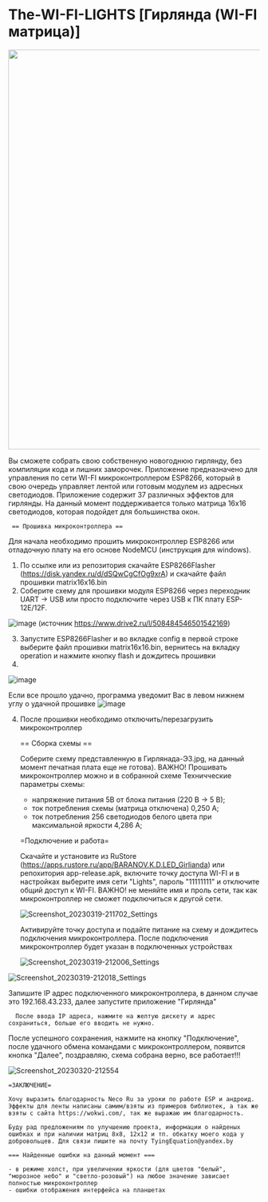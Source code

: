 # The-WI-FI-LIGHTS [Гирлянда (WI-FI матрица)]

<img src="https://user-images.githubusercontent.com/125156746/226203992-f6c08d09-5ff4-4911-9943-f8e58fb74a75.jpg" width="800" />

Вы сможете собрать свою собственную новогоднюю гирлянду, без компиляции кода и лишних заморочек. 
Приложение предназначено для управления по сети WI-FI микроконтроллером ESP8266, который в свою очередь управляет лентой или готовым модулем из адресных светодиодов.  Приложение содержит 37 различных эффектов для гирлянды. На данный момент поддерживается только матрица 16х16 светодиодов, которая подойдет для большинства окон. 

     == Прошивка микроконтроллера ==
     
Для начала необходимо прошить микроконтроллер ESP8266 или отладочную плату на его основе NodeMCU (инструкция для windows). 
1.	По ссылке или из репозитория скачайте ESP8266Flasher (https://disk.yandex.ru/d/dSQwCgCfOg9xrA) и скачайте файл прошивки matrix16x16.bin
2. Соберите схему для прошивки модуля ESP8266 через переходник UART -> USB  или просто подключите через USB к ПК плату ESP-12E/12F.

![image](https://user-images.githubusercontent.com/125156746/226195939-0472280e-2450-4c82-9016-2b1e9b78b645.png) (источник https://www.drive2.ru/l/508484546501542169)

3. Запустите ESP8266Flasher и во вкладке config в первой строке выберите файл прошивки matrix16x16.bin, вернитесь на вкладку operation и нажмите кнопку flash и дождитесь прошивки 
4. 
![image](https://user-images.githubusercontent.com/125156746/226195994-9c8d60ad-c5fb-43d2-9177-56a1115e9586.png)

Если все прошло удачно, программа уведомит Вас в левом нижнем углу о удачной прошивке 
![image](https://user-images.githubusercontent.com/125156746/226196050-bc388f15-ff63-42d2-99ae-3203220fb458.png)

4.	После прошивки необходимо отключить/перезагрузить микроконтроллер 
    
    == Сборка схемы ==
    
    Соберите схему представленную в Гирлянада-Э3.jpg, на данный момент печатная плата еще не готова). ВАЖНО! Прошивать микроконтроллер можно и в собранной схеме
    Техничческие параметры схемы: 
    - напряжение питания 5В от блока питания (220 В -> 5 В);
    - ток потребления схемы (матрица отключена) 0,250 А; 
    - ток потребления 256 светодиодов белого цвета при максимальной яркости 4,286 А;
    
    =Подключение и работа=
    
      Скачайте и установите из RuStore (https://apps.rustore.ru/app/BARANOV.K.D.LED_Girlianda) или репохитория app-release.apk, включите точку доступа WI-FI и в настройках выберите имя сети "Lights", пароль "11111111" и отключите общий доступ к WI-FI. ВАЖНО! не меняйте имя и проль сети, так как микроконтроллер не сможет подключиться к другой сети.
      
      ![Screenshot_20230319-211702_Settings](https://user-images.githubusercontent.com/125156746/226198616-f73ad739-1dc2-4ac3-9591-a82e93ecd8d6.jpg)

      
      Активируйте точку доступа и подайте питание на схему и дождитесь подключения микроконтроллера. После подключения микроконтроллер будет указан в подключенных устройствах
    
    ![Screenshot_20230319-212006_Settings](https://user-images.githubusercontent.com/125156746/226198621-fb0548bf-c296-4e4e-95f7-4dee6688d87c.jpg)

![Screenshot_20230319-212018_Settings](https://user-images.githubusercontent.com/125156746/226198626-efe953dc-0f3c-4670-9a23-ccfdd77cbc66.jpg)

Запишите IP адрес подключенного микроконтроллера, в данном случае это 192.168.43.233, далее запустите приложение "Гирлянда" 
     
      После ввода IP адреса, нажмите на желтую дискету и адрес сохраниться, больше его вводить не нужно.

После успешного сохранения, нажмите на кнопку "Подключение", после удачного обмена командами с микроконтроллером, появится кнопка "Далее", поздравляю, схема собрана верно, все работает!!!

![Screenshot_20230320-212554](https://user-images.githubusercontent.com/125156746/226709222-e9dbd47f-c5a8-41ae-aba5-396d0da255db.jpg)


    =ЗАКЛЮЧЕНИЕ=
    
    Хочу выразить благодарность Neco Ru за уроки по работе ESP и андроид. 
    Эффекты для ленты написаны самим/взяты из примеров библиотек, а так же взяты с сайта https://wokwi.com/, так же выражаю им благодарность.
    
    Буду рад предложениям по улучшению проекта, информации о найденых ошибках и при наличии матриц 8х8, 12х12 и тп. обкатку моего кода у добровольцев. Для связи пишите на почту TyingEquation@yandex.by
    
    === Найденные ошибки на данный момент ===
    
    - в режиме холст, при увеличении яркости (для цветов "белый", "морозное небо" и "светло-розовый") на любое значение зависает полностью микроконтроллер 
    - ошибки отображения интерфейса на планшетах


